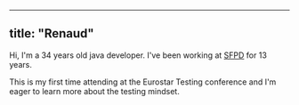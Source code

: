 
---
title: "Renaud"
---

Hi, I'm a 34 years old java developer. I've been working at [SFPD](SFPD.md) for 13 years.

This is my first time attending at the Eurostar Testing conference and I'm eager to learn more about the testing mindset.